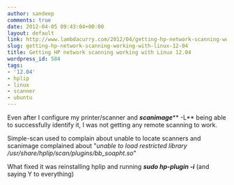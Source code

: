 ```yaml
---
author: sandeep
comments: true
date: 2012-04-05 09:43:04+00:00
layout: default
link: http://www.lambdacurry.com/2012/04/getting-hp-network-scanning-working-with-linux-12-04/
slug: getting-hp-network-scanning-working-with-linux-12-04
title: Getting HP network scanning working with Linux 12.04
wordpress_id: 584
tags:
- '12.04'
- hplip
- linux
- scanner
- ubuntu
---
```


Even after I configure my printer/scanner and _**scanimage**_** -L** being able to successfully identify it, I was not getting any remote scanning to work.

Simple-scan used to complain about unable to locate scanners and scanimage complained about "_unable to load restricted library /usr/share/hplip/scan/plugins/bb_soapht.so_"

What fixed it was reinstalling hplip and running _**sudo hp-plugin -i**_ (and saying Y to everything)

